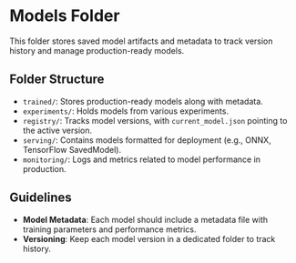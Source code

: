 # Models Folder

This folder stores saved model artifacts and metadata to track version history and manage production-ready models.

## Folder Structure
- `trained/`: Stores production-ready models along with metadata.
- `experiments/`: Holds models from various experiments.
- `registry/`: Tracks model versions, with `current_model.json` pointing to the active version.
- `serving/`: Contains models formatted for deployment (e.g., ONNX, TensorFlow SavedModel).
- `monitoring/`: Logs and metrics related to model performance in production.

## Guidelines
- **Model Metadata**: Each model should include a metadata file with training parameters and performance metrics.
- **Versioning**: Keep each model version in a dedicated folder to track history.
